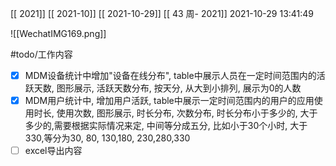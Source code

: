 [[ 2021]]
[[ 2021-10]]
[[ 2021-10-29]]
[[ 43 周- 2021]]
 2021-10-29 13:41:49
 
![[WechatIMG169.png]]

#todo/工作内容 
- [x] MDM设备统计中增加"设备在线分布", table中展示人员在一定时间范围内的活跃天数, 图形展示, 活跃天数分布, 按天分, 从大到小排列, 展示为0的人数
- [x] MDM用户统计中, 增加用户活跃, table中展示一定时间范围内的用户的应用使用时长, 使用次数, 图形展示, 时长分布, 次数分布, 时长分布小于多少的, 大于多少的,需要根据实际情况来定, 中间等分成五分, 比如小于30个小时, 大于330,等分为30, 80, 130,180, 230,280,330
- [ ] excel导出内容
